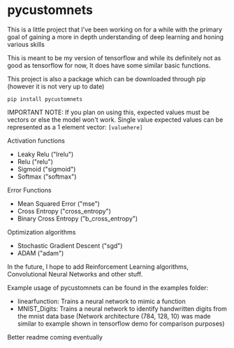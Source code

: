 # pycustomnets
This is a little project that I've been working on for a while with the primary goal of gaining a more in depth understanding of deep learning and honing various skills

This is meant to be my version of tensorflow and while its definitely not as good as tensorflow for now, It does have some similar basic functions.

This project is also a package which can be downloaded through pip (however it is not very up to date)

`pip install pycustomnets`

IMPORTANT NOTE: If you plan on using this, expected values must be vectors or else the model won't work. Single value expected values can be represented as a 1 element vector: `[valuehere]`

Activation functions
  - Leaky Relu ("lrelu")
  - Relu ("relu")
  - Sigmoid ("sigmoid")
  - Softmax ("softmax")

Error Functions
  - Mean Squared Error ("mse")
  - Cross Entropy ("cross_entropy")
  - Binary Cross Entropy ("b_cross_entropy")

Optimization algorithms
  - Stochastic Gradient Descent ("sgd")
  - ADAM ("adam")

In the future, I hope to add Reinforcement Learning algorithms, Convolutional Neural Networks and other stuff.

Example usage of pycustomnets can be found in the examples folder:
  - linearfunction: Trains a neural network to mimic a function
  - MNIST_Digits: Trains a neural network to identify handwritten digits from the mnist data base (Network architecture (784, 128, 10) was made similar to example shown in                   tensorflow demo for comparison purposes)

Better readme coming eventually
